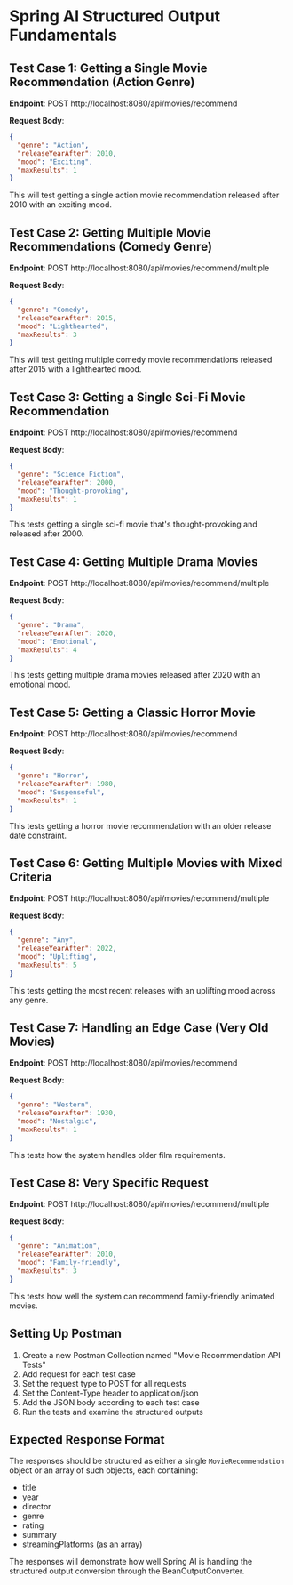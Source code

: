 # Spring AI Structured Output Fundamentals

## Test Case 1: Getting a Single Movie Recommendation (Action Genre)

**Endpoint**: POST http://localhost:8080/api/movies/recommend

**Request Body**:
```json
{
  "genre": "Action",
  "releaseYearAfter": 2010,
  "mood": "Exciting",
  "maxResults": 1
}
```

This will test getting a single action movie recommendation released after 2010 with an exciting mood.

## Test Case 2: Getting Multiple Movie Recommendations (Comedy Genre)

**Endpoint**: POST http://localhost:8080/api/movies/recommend/multiple

**Request Body**:
```json
{
  "genre": "Comedy",
  "releaseYearAfter": 2015,
  "mood": "Lighthearted",
  "maxResults": 3
}
```

This will test getting multiple comedy movie recommendations released after 2015 with a lighthearted mood.

## Test Case 3: Getting a Single Sci-Fi Movie Recommendation

**Endpoint**: POST http://localhost:8080/api/movies/recommend

**Request Body**:
```json
{
  "genre": "Science Fiction",
  "releaseYearAfter": 2000,
  "mood": "Thought-provoking",
  "maxResults": 1
}
```

This tests getting a single sci-fi movie that's thought-provoking and released after 2000.

## Test Case 4: Getting Multiple Drama Movies

**Endpoint**: POST http://localhost:8080/api/movies/recommend/multiple

**Request Body**:
```json
{
  "genre": "Drama",
  "releaseYearAfter": 2020,
  "mood": "Emotional",
  "maxResults": 4
}
```

This tests getting multiple drama movies released after 2020 with an emotional mood.

## Test Case 5: Getting a Classic Horror Movie

**Endpoint**: POST http://localhost:8080/api/movies/recommend

**Request Body**:
```json
{
  "genre": "Horror",
  "releaseYearAfter": 1980,
  "mood": "Suspenseful",
  "maxResults": 1
}
```

This tests getting a horror movie recommendation with an older release date constraint.

## Test Case 6: Getting Multiple Movies with Mixed Criteria

**Endpoint**: POST http://localhost:8080/api/movies/recommend/multiple

**Request Body**:
```json
{
  "genre": "Any",
  "releaseYearAfter": 2022,
  "mood": "Uplifting",
  "maxResults": 5
}
```

This tests getting the most recent releases with an uplifting mood across any genre.

## Test Case 7: Handling an Edge Case (Very Old Movies)

**Endpoint**: POST http://localhost:8080/api/movies/recommend

**Request Body**:
```json
{
  "genre": "Western",
  "releaseYearAfter": 1930,
  "mood": "Nostalgic",
  "maxResults": 1
}
```

This tests how the system handles older film requirements.

## Test Case 8: Very Specific Request

**Endpoint**: POST http://localhost:8080/api/movies/recommend/multiple

**Request Body**:
```json
{
  "genre": "Animation",
  "releaseYearAfter": 2010,
  "mood": "Family-friendly",
  "maxResults": 3
}
```

This tests how well the system can recommend family-friendly animated movies.

## Setting Up Postman

1. Create a new Postman Collection named "Movie Recommendation API Tests"
2. Add request for each test case
3. Set the request type to POST for all requests
4. Set the Content-Type header to application/json
5. Add the JSON body according to each test case
6. Run the tests and examine the structured outputs

## Expected Response Format

The responses should be structured as either a single `MovieRecommendation` object or an array of such objects, each containing:
- title
- year
- director
- genre
- rating
- summary
- streamingPlatforms (as an array)

The responses will demonstrate how well Spring AI is handling the structured output conversion through the BeanOutputConverter.